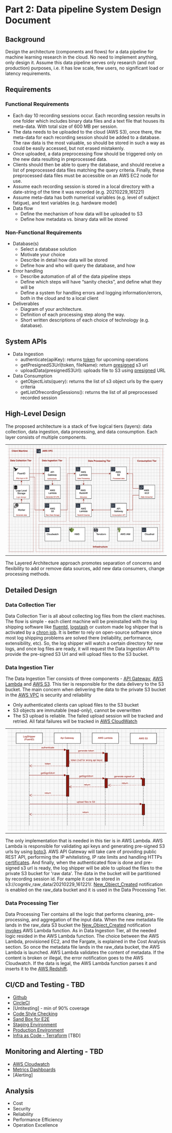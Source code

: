 # Part 2: Data pipeline System Design Document

## Background
Design the architecture (components and flows) for a data pipeline for machine learning research in the cloud. No need to implement anything, only design it. Assume this data pipeline serves only research (and not production) purposes, i.e. it has low scale, few users, no significant load or latency requirements.

## Requirements

### Functional Requirements
- Each day 10 recording sessions occur. Each recording session results in one folder which includes binary data files and a text file that houses its meta-data. With total size of 600 MB per session.
- The data needs to be uploaded to the cloud (AWS S3), once there, the meta-data for each recording session should
be added to a database. The raw data is the most valuable, so should be stored in such a way as could be easily
accessed, but not erased mistakenly.
- Once uploaded, a data preprocessing flow should be triggered only on the new data resulting in preprocessed data.
- Clients should then be able to query the database, and should receive a list of preprocessed data files matching the query criteria. Finally, these preprocessed data files must be accessible on an AWS EC2 node for use.
- Assume each recording session is stored in a local directory with a date-string of the time it was recorded (e.g.
20210229_161221)
- Assume meta-data has both numerical variables (e.g. level of subject fatigue), and text variables (e.g. hardware
model)
- Data flow
    - Define the mechanism of how data will be uploaded to S3
    - Define how metadata vs. binary data will be stored

### Non-Functional Requirements
- Database(s)
    - Select a database solution
    - Motivate your choice
    - Describe in detail how data will be stored
    - Define how and who will query the database, and how
- Error handling
    - Describe automation of all of the data pipeline steps
    - Define which steps will have “sanity checks”, and define what they will be
    - Define a system for handling errors and logging information/errors, both in the cloud and to a local client
- Deliverables
    - Diagram of your architecture.
    - Definition of each processing step along the way.
    - Short written descriptions of each choice of technology (e.g. database).

## System APIs
- Data Ingestion
  - authenticate(apiKey): returns [token](https://docs.aws.amazon.com/apigateway/latest/developerguide/http-api-jwt-authorizer.html) for upcoming operations  
  - getPresignedS3Url(token, fileName): return [presigned](https://docs.aws.amazon.com/AmazonS3/latest/userguide/using-presigned-url.html) s3 url 
  - uploadData(presignedS3Url): uploads file to S3 using [presigned](https://docs.aws.amazon.com/AmazonS3/latest/userguide/PresignedUrlUploadObject.html) URL
- Data Consumption
  - getObjectLists(query): returns the list of s3 object urls by the query criteria
  - getListOfrecordingSessions(): returns the list of all preprocessed recorded session

## High-Level Design
The proposed architecture is a stack of five logical tiers (layers): data collection, data ingestion, data processing, and data consumption. Each layer consists of multiple components.   

<table width="256px">
  <tr>
    <td><img src="./images/architecture.png" /></td>
  </tr>
</table>

The Layered Architecture approach promotes separation of concerns and flexibility to add or remove data sources, add new data consumers, change processing methods.


## Detailed Design 

### Data Collection Tier
Data Collection Tier is all about collecting log files from the client machines. The flow is simple - each client machine will be preinstalled with the log shipping software like [fluentd](https://www.fluentd.org/), [logstash](https://www.elastic.co/logstash/) or custom made log shipper that is activated by a [chron job](https://en.wikipedia.org/wiki/Cron). It is better to rely on open-source software since most log shipping problems are solved there (reliability, performance, extensibility, etc). So, the log shipper will watch a certain directory for new logs, and once log files are ready, it will request the Data Ingestion API to provide the pre-signed S3 Url and will upload files to the S3 bucket.

### Data Ingestion Tier
The Data Ingestion Tier consists of three components - [API Gateway](https://docs.aws.amazon.com/apigateway/latest/developerguide/welcome.html), [AWS Lambda](https://aws.amazon.com/lambda/) and [AWS S3](https://aws.amazon.com/s3/). This tier is responsible for the data delivery to the S3 bucket. The main concern when delivering the data to the private S3 bucket in the [AWS VPC](https://aws.amazon.com/vpc/) is security and reliability
- Only authenticated clients can upload files to the S3 bucket
- S3 objects are immutable (read-only), cannot be overwritten
- The S3 upload is reliable. The failed upload session will be tracked and retried. All fatal failures will be tracked in [AWS CloudWatch](https://aws.amazon.com/cloudwatch/)

<table width="256px">
  <tr>
    <td><img src="./images/data-ingest.png" /></td>
  </tr>
</table>

The only implementation that is needed in this tier is in AWS Lambda. AWS Lambda is responsible for validating api keys and generating pre-signed S3 urls by using [boto3](https://boto3.amazonaws.com/v1/documentation/api/latest/guide/s3-presigned-urls.html). AWS API Gateway will take care of providing public REST API, performing the IP whitelisting, IP rate limits and handling HTTPs [certificates](https://docs.aws.amazon.com/apigateway/latest/developerguide/getting-started-client-side-ssl-authentication.html). And finally, when the authenticated flow is done and pre-signed s3 url is ready, the log shipper will be able to upload the files to the private S3 bucket for 'raw data'. The data in the bucket will be partitioned by recording session id. For eample it can be stored in s3://cogntiv_raw_data/20210229_161221/. [New_Object_Created](https://docs.aws.amazon.com/AmazonS3/latest/userguide/NotificationHowTo.html) notification is enabled on the raw_data bucket and it is used in the Data Processing Tier.


### Data Processing Tier
Data Processing Tier contains all the logic that performs cleaning, pre-processing, and aggregation of the input data. When the new metadata file lands in the raw_data S3 bucket the [New_Object_Created](https://docs.aws.amazon.com/AmazonS3/latest/userguide/NotificationHowTo.html) notification [invokes](https://docs.aws.amazon.com/AmazonS3/latest/userguide/how-to-enable-disable-notification-intro.html) AWS Lambda function. As in Data Ingestion Tier, all the needed logic resided in the AWS Lambda function. The choice between the AWS Lambda, provisioned EC2, and the Fargate, is explained in the Cost Analysis section. So once the metadata file lands in the raw_data bucket, the AWS Lambda is launched. AWS Lambda validates the content of metadata. If the content is broken or illegal, the error notification goes to the AWS Cloudwatch. If the data is legal, the AWS Lambda function parses it and inserts it to the [AWS Redshift](https://aws.amazon.com/redshift/). 

## CI/CD and Testing - TBD
- [Github](https://github.com)
- [CircleCI](https://github.com/marketplace/circleci)
- [Untitesting] - min of 90% coverage
- [Code Style Checking]()
- [Sand Box for E2E]()
- [Staging Environment]()
- [Production Environment]()
- [Infra as Code - Terraform]() 
[TBD]

## Monitoring and Alerting - TBD
- [AWS Cloudwatch](https://aws.amazon.com/cloudwatch/)
- [Metrics Dashboards]()
- [Alerting]


## Analysis
- Cost
- Security
- Reliability
- Performance Efficiency
- Operation Excellence